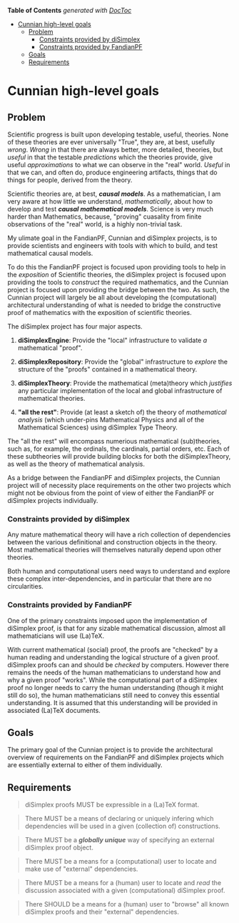 **Table of Contents**  *generated with [DocToc](http://doctoc.herokuapp.com/)*

- [Cunnian high-level goals](#cunnian-high-level-goals)
	- [Problem](#problem)
		- [Constraints provided by diSimplex](#constraints-provided-by-disimplex)
		- [Constraints provided by FandianPF](#constraints-provided-by-fandianpf)
	- [Goals](#goals)
	- [Requirements](#requirements)

# Cunnian high-level goals

## Problem

Scientific progress is built upon developing testable, useful, 
theories.  None of these theories are ever universally "True", they 
are, at best, usefully *wrong*.  *Wrong* in that there are always 
better, more detailed, theories, but *useful* in that the testable 
*predictions* which the theories provide, give useful *approximations* 
to what we can observe in the "real" world. *Useful* in that we can, 
and often do, produce engineering artifacts, things that do things for 
people, derived from the theory.

Scientific theories are, at best, ***causal models***.  As a 
mathematician, I am very aware at how little we understand, 
*mathematically*, about how to develop and test ***causal mathematical 
models***.  Science is very much harder than Mathematics, because, 
"proving" cuasality from finite observations of the "real" world, is a 
highly non-trivial task.

My ulimate goal in the FandianPF, Cunnian and diSimplex projects, is to 
provide scientists and engineers with tools with which to build, and 
test mathematical causal models.

To do this the FandianPF project is focused upon providing tools to 
help in the *exposition* of Scientific theories, the diSimplex project 
is focused upon providing the tools to *construct* the required 
mathematics, and the Cunnian project is focused upon providing the 
bridge between the two.  As such, the Cunnian project will largely be 
all about developing the (computational) architectural understanding of 
what is needed to bridge the constructive proof of mathematics with the 
exposition of scientific theories.

The diSimplex project has four major aspects.

1. **diSimplexEngine**: Provide the "local" infrastructure to validate 
*a* mathematical "proof".

1. **diSimplexRepository**: Provide the "global" infrastructure to 
*explore* the structure of the "proofs" contained in a mathematical 
theory.

1. **diSimplexTheory**: Provide the mathematical (meta)theory which 
*justifies* any particular implementation of the local and global 
infrastructure of mathematical theories.

1. **"all the rest"**: Provide (at least a sketch of) the theory of 
*mathematical analysis* (which under-pins Mathematical Physics and all 
of the Mathematical Sciences) using diSimplex Type Theory.

The "all the rest" will encompass numerious mathematical (sub)theories, 
such as, for example, the ordinals, the cardinals, partial orders, etc. 
Each of these subtheories will provide building blocks for both the 
diSimplexTheory, as well as the theory of mathematical analysis.

As a bridge between the FandianPF and diSimplex projects, the Cunnian 
project will of necessity place requirements on the other two projects 
which might not be obvious from the point of view of either the 
FandianPF or diSimplex projects individually.

### Constraints provided by diSimplex

Any mature mathematical theory will have a rich collection of 
dependencies between the various definitional and construction objects 
in the theory.  Most mathematical theories will themselves naturally 
depend upon other theories.

Both human and computational users need ways to understand and explore 
these complex inter-dependencies, and in particular that there are no 
circularities.

### Constraints provided by FandianPF

One of the primary constraints imposed upon the implementation of 
diSimplex proof, is that for any sizable mathematical discussion, 
almost all mathematicians will use (La)TeX.

With current mathematical (social) proof, the proofs are "checked" by a 
human reading and understanding the logical structure of a given proof. 
diSimplex proofs can and should be *checked* by computers.  However 
there remains the needs of the human mathematicians to understand how 
and why a given proof "works".  While the computational part of a 
diSimplex proof no longer needs to carry the human understanding 
(though it might still do so), the human mathematicians still need to 
convey this essential understanding.  It is assumed that this 
understanding will be provided in associated (La)TeX documents.

## Goals

The primary goal of the Cunnian project is to provide the architectural 
overview of requirements on the FandianPF and diSimplex projects which 
are essentially external to either of them individually.

## Requirements

> diSimplex proofs MUST be expressible in a (La)TeX format.

> There MUST be a means of declaring or uniquely infering which 
> dependencies will be used in a given (collection of) constructions.

> There MUST be a ***globally unique*** way of specifying an external 
> diSimplex proof object.

> There MUST be a means for a (computational) user to locate and make 
> use of "external" dependencies.

> There MUST be a means for a (human) user to locate and *read* the 
> discussion associated with a given (computational) diSimplex proof.

> There SHOULD be a means for a (human) user to "browse" all known 
> diSimplex proofs and their "external" dependencies.
